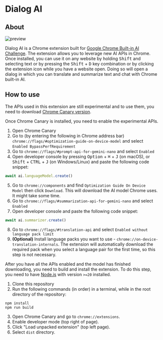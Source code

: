 # Dialog AI

## About
![preview](https://github.com/user-attachments/assets/3de2c831-25d3-4906-b530-259e2c10b9d1)

Dialog AI is a Chrome extension built for [Google Chrome Built-in AI Challenge](https://googlechromeai.devpost.com). The extension allows you to leverage new AI APIs in Chrome. Once installed, you can use it on any website by holding <kbd>Shift</kbd> and selecting text or by pressing the <kbd>Shift</kbd> + <kbd>D</kbd> key combination or by clicking the extension icon while you have a website open. Doing so will open a dialog in which you can translate and summarize text and chat with Chrome built-in AI.

## How to use
The APIs used in this extension are still experimental and to use them, you need to download [Chrome Canary version](https://www.google.com/chrome/canary).

Once Chrome Canary is installed, you need to enable the experimental APIs.

1. Open Chrome Canary
2. Go to (by entering the following in Chrome address bar) `chrome://flags/#optimization-guide-on-device-model` and select `Enabled BypassPerfRequirement`
3. Go to `chrome://flags/#prompt-api-for-gemini-nano` and select `Enabled`
4. Open developer console by pressing <kbd>Option</kbd> + <kbd>⌘</kbd> + <kbd>J</kbd> (on macOS), or <kbd>Shift</kbd> + <kbd>CTRL</kbd> + <kbd>J</kbd> (on Windows/Linux) and paste the following code snippet:
```javascript
await ai.languageModel.create()
```
5. Go to `chrome://components` and  find `Optimization Guide On Device Model` then click `Download`. This will download the AI model Chrome uses. It might take some time.
6. Go to `chrome://flags/#summarization-api-for-gemini-nano` and select `Enabled`
7. Open developer console and paste the following code snippet:
```javascript
await ai.summarizer.create()
```
8. Go to `chrome://flags/#translation-api` and select `Enabled without language pack limit`
9. **(Optional)** Install language packs you want to use - `chrome://on-device-translation-internals`. The extension will automatically download the required pack when you select a language pair for the first time, so this step is not necessary.


After you have all the APIs enabled and the model has finished downloading, you need to build and install the extension. To do this step, you need to have [Node.js](https://nodejs.org/en) with version `>=20` installed.

1. Clone this repository
2. Run the following commands (in order) in a terminal, while in the root directory of the repository:
```
npm install
npm run build
```
3. Open Chrome Canary and go to `chrome://extensions`.
4. Enable developer mode (top right of page).
5. Click "Load unpacked extension" (top left page).
6. Select `dist` directory.

